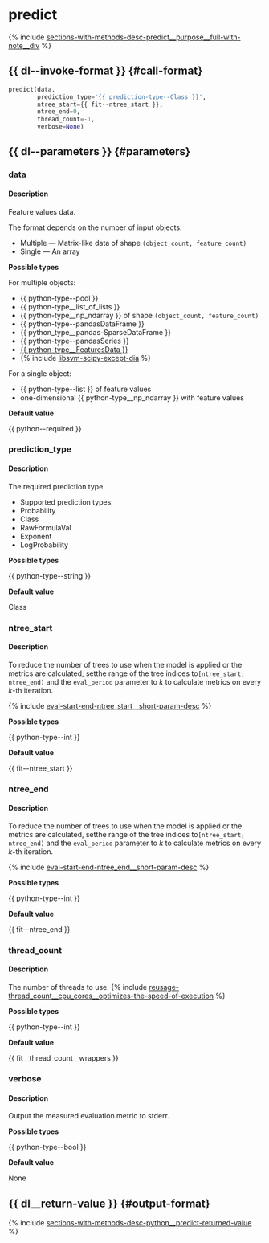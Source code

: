 # predict

{% include [sections-with-methods-desc-predict__purpose__full-with-note__div](../_includes/work_src/reusage/predict__purpose__full-with-note__div.md) %}


## {{ dl--invoke-format }} {#call-format}

```python
predict(data, 
        prediction_type='{{ prediction-type--Class }}', 
        ntree_start={{ fit--ntree_start }}, 
        ntree_end=0, 
        thread_count=-1,
        verbose=None)
```

## {{ dl--parameters }} {#parameters}

### data

#### Description

Feature values data.

The format depends on the number of input objects:

- Multiple — Matrix-like data of shape `(object_count, feature_count)`
- Single — An array

**Possible types** 

For multiple objects:

- {{ python-type--pool }}
- {{ python-type__list_of_lists }}
- {{ python-type__np_ndarray }} of shape `(object_count, feature_count)`
- {{ python-type--pandasDataFrame }}
- {{ python_type__pandas-SparseDataFrame }}
- {{ python-type--pandasSeries }}
- [{{ python-type__FeaturesData }}](../concepts/python-features-data__desc.md)
- {% include [libsvm-scipy-except-dia](../_includes/work_src/reusage-formats/scipy-except-dia.md) %}
    

For a single object:

- {{ python-type--list }} of feature values
- one-dimensional {{ python-type__np_ndarray }} with feature values


**Default value** 

{{ python--required }}

### prediction_type

#### Description

The required prediction type.

- Supported prediction types:
- Probability
- Class
- RawFormulaVal
- Exponent
- LogProbability
 
**Possible types** 
 
{{ python-type--string }}
 
**Default value** 
 
Class

### ntree_start

#### Description

To reduce the number of trees to use when the model is applied or the metrics are calculated, setthe range of the tree indices to`[ntree_start; ntree_end)` and the `eval_period` parameter to _k_ to calculate metrics on every _k_-th iteration.
 
{% include [eval-start-end-ntree_start__short-param-desc](../_includes/work_src/reusage-common-phrases/ntree_start__short-param-desc.md) %}
 
**Possible types** 
 
{{ python-type--int }}
 
**Default value** 
 
{{ fit--ntree_start }}

### ntree_end
 
#### Description
 
To reduce the number of trees to use when the model is applied or the metrics are calculated, setthe range of the tree indices to`[ntree_start; ntree_end)` and the `eval_period` parameter to _k_ to calculate metrics on every _k_-th iteration.
 
{% include [eval-start-end-ntree_end__short-param-desc](../_includes/work_src/reusage-common-phrases/ntree_end__short-param-desc.md) %}
 
**Possible types** 
 
{{ python-type--int }}
 
**Default value** 
 
{{ fit--ntree_end }}
 
### thread_count

#### Description

The number of threads to use.
{% include [reusage-thread_count__cpu_cores__optimizes-the-speed-of-execution](../_includes/work_src/reusage/thread_count__cpu_cores__optimizes-the-speed-of-execution.md) %}

**Possible types** 

{{ python-type--int }}

**Default value** 

{{ fit__thread_count__wrappers }}

### verbose

#### Description

Output the measured evaluation metric to stderr.

**Possible types** 

{{ python-type--bool }}

**Default value** 

None

## {{ dl__return-value }} {#output-format}

{% include [sections-with-methods-desc-python__predict-returned-value](../_includes/work_src/reusage/python__predict-returned-value.md) %}



